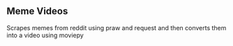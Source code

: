 ## Meme Videos
Scrapes memes from reddit using praw and request and then converts them into a video using moviepy
